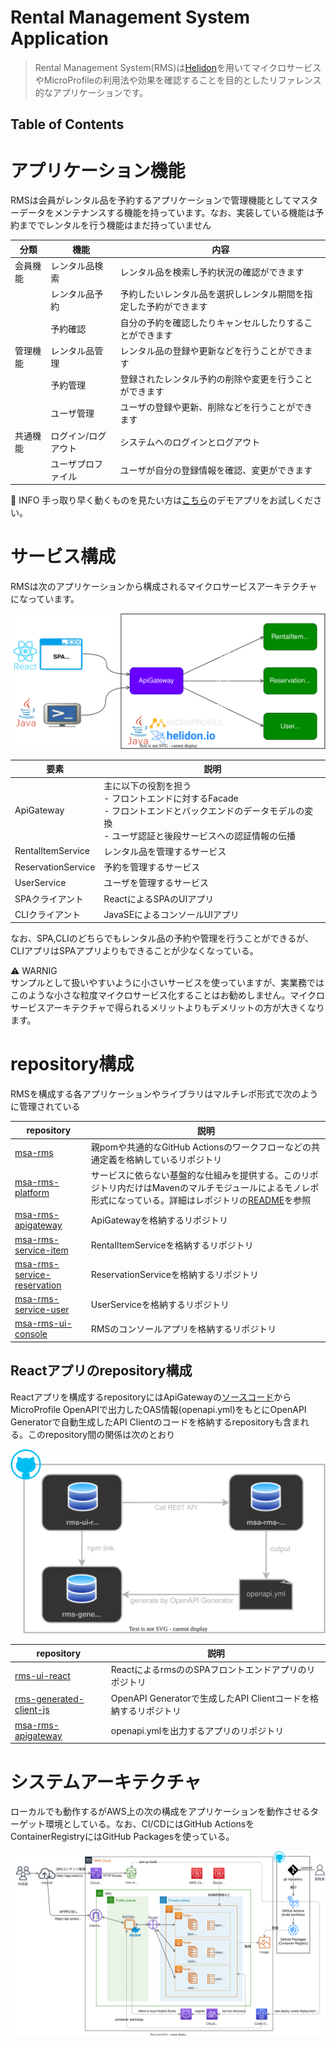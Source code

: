 # Rental Management System Application 
> Rental Management System(RMS)は[Helidon](https://helidon.io/)を用いてマイクロサービスやMicroProfileの利用法や効果を確認することを目的としたリファレンス的なアプリケーションです。  

## Table of Contents
<!-- START doctoc generated TOC please keep comment here to allow auto update -->
<!-- END doctoc generated TOC please keep comment here to allow auto update -->

# アプリケーション機能
RMSは会員がレンタル品を予約するアプリケーションで管理機能としてマスターデータをメンテナンスする機能を持っています。なお、実装している機能は予約まででレンタルを行う機能はまだ持っていません

| 分類 | 機能 | 内容 |
|------|------|------|
|会員機能|レンタル品検索|レンタル品を検索し予約状況の確認ができます|
||レンタル品予約|予約したいレンタル品を選択しレンタル期間を指定した予約ができます|
||予約確認|自分の予約を確認したりキャンセルしたりすることができます|
|管理機能|レンタル品管理|レンタル品の登録や更新などを行うことができます|
||予約管理|登録されたレンタル予約の削除や変更を行うことができます|
||ユーザ管理|ユーザの登録や更新、削除などを行うことができます|
|共通機能|ログイン/ログアウト|システムへのログインとログアウト|
||ユーザプロファイル|ユーザが自分の登録情報を確認、変更ができます|

:information_desk_person: INFO
手っ取り早く動くものを見たい方は[こちら](https://app.rms.extact.io/)のデモアプリをお試しください。

# サービス構成
RMSは次のアプリケーションから構成されるマイクロサービスアーキテクチャになっています。

![service_overview](./docs/service_overview.drawio.svg)

|要素|説明|
|---|----|
|ApiGateway| 主に以下の役割を担う<br>- フロントエンドに対するFacade<br>- フロントエンドとバックエンドのデータモデルの変換<br>- ユーザ認証と後段サービスへの認証情報の伝播|
|RentalItemService|レンタル品を管理するサービス|
|ReservationService|予約を管理するサービス|
|UserService|ユーザを管理するサービス|
|SPAクライアント|ReactによるSPAのUIアプリ|
|CLIクライアント|JavaSEによるコンソールUIアプリ |

なお、SPA,CLIのどちらでもレンタル品の予約や管理を行うことができるが、CLIアプリはSPAアプリよりもできることが少なくなっている。

:warning: WARNIG  
サンプルとして扱いやすいように小さいサービスを使っていますが、実業務ではこのような小さな粒度マイクロサービス化することはお勧めしません。マイクロサービスアーキテクチャで得られるメリットよりもデメリットの方が大きくなります。

# repository構成
RMSを構成する各アプリケーションやライブラリはマルチレポ形式で次のように管理されている

|repository| 説明 |
|----------|------|
|[msa-rms](/msa-rms-parent/)| 親pomや共通的なGitHub Actionsのワークフローなどの共通定義を格納しているリポジトリ |
|[msa-rms-platform](/msa-rms-platform/)| サービスに依らない基盤的な仕組みを提供する。このリポジトリ内だけはMavenのマルチモジュールによるモノレポ形式になっている。詳細はレポジトリの[README](/msa-rms-platform/README.md)を参照 |
|[msa-rms-apigateway](/msa-rms-apigateway/)| ApiGatewayを格納するリポジトリ |
|[msa-rms-service-item](/msa-rms-service-item/)| RentalItemServiceを格納するリポジトリ |
|[msa-rms-service-reservation](/msa-rms-service-reservation/)| ReservationServiceを格納するリポジトリ |
|[msa-rms-service-user](/msa-rms-service-user/)| UserServiceを格納するリポジトリ |
|[msa-rms-ui-console](/msa-rms-ui-console/)| RMSのコンソールアプリを格納するリポジトリ |

## Reactアプリのrepository構成
Reactアプリを構成するrepositoryにはApiGatewayの[ソースコード](/msa-rms-apigateway/src/main/java/io/extact/msa/rms/apigateway/webapi/ApiGatewayResource.java)からMicroProfile OpenAPIで出力したOAS情報(openapi.yml)をもとにOpenAPI Generatorで自動生成したAPI Clientのコードを格納するrepositoryも含まれる。このrepository間の関係は次のとおり

![react_rep_relations](./docs/react_rep_relations.drawio.svg)

|repository| 説明 |
|---|---|
|[rms-ui-react](/rms-ui-react)|ReactによるrmsののSPAフロントエンドアプリのリポジトリ |
|[rms-generated-client-js](/rms-generated-client-js)| OpenAPI Generatorで生成したAPI Clientコードを格納するリポジトリ |
|[msa-rms-apigateway](/msa-rms-apigateway/)|openapi.ymlを出力するアプリのリポジトリ|

# システムアーキテクチャ
ローカルでも動作するがAWS上の次の構成をアプリケーションを動作させるターゲット環境としている。なお、CI/CDにはGitHub ActionsをContainerRegistryにはGitHub Packagesを使っている。

![aws_arch](./docs/aws_arch.drawio.svg)
